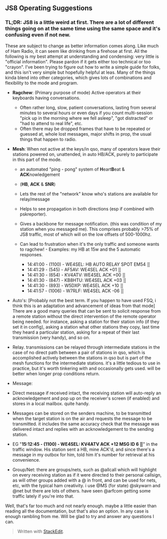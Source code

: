 ## JS8 Operating Suggestions
### **TL;DR:**  JS8 is a little weird at first. There are a lot of different things going on at the same time using the same space and it's confusing even if not new. 
These are subject to change as better information comes along. Like much of Ham Radio, it can seem like drinking from a firehose at first.  All the following is my best attempt at understanding and condensing: very little is "official information". Please pardon if it gets either too technical or too "crayon". I've been trying to figure out how to write a simple  guide for folks, and this isn't very simple but hopefully helpful at leas. Many of the things kinda blend into other categories, which gives lots of combinations and flexibility to the mode and program. 
-   **Ragchew**: (Primary purpose of mode) Active operators at their keyboards having conversations. 
	- Often rather long, slow, patient conversations, lasting from several minutes to several hours or even days if you count multi-session "pick up in the morning where we fell asleep", "got distracted" or "had to attend to real life", etc. 
	- Often there may be dropped frames that have to be repeated or guessed at, whole lost messages, major shifts in prop, the usual things that happen to radio.

-   **Mesh**: When not active at the keys/in qso, many of operators leave their stations powered on, unattended, in auto HB/ACK, purely to participate in this part of the mode. 
	- an automated "ping - pong" system of **H**eart**B**eat  & **ACK**nowledgement 
	- (**HB**, **ACK** & **SNR**)
	- Lets the rest of the "network" know who's stations are available for relay/message 
	- Helps to see propagation in both directions (esp if combined with pskreporter). 
	- Gives a backbone for message notification. (this was condition of my station when you messaged me). This comprises probably >75% of JS8 traffic, most of which will on the low offsets of 500-1000hz. 
	- Can lead to frustration when it's the only traffic and someone wants to ragchew! 
			-  	 Examples: my HB at 15w and the 5 automatic responses.

		-   14:41:00 - (1100) - WE4SEL: HB AUTO RELAY SPOT EM54 ⣿
		-   14:41:29 - (545) - AF5AV: WE4SEL ACK +01 ⣿
		-   14:41:30 - (654) - KV4ATV: WE4SEL ACK +00 ⣿
		-   14:41:30 - (847) - KB8HTU: WE4SEL ACK +03 ⣿
		-   14:41:30 - (893) - W5DXP: WE4SEL ACK +10 ⣿
		-   14:41:57 - (1006) - W7RLF: WE4SEL ACK -06 ⣿  
    

-   Auto's: [Probably not the best term. If you happen to have used FSQ, i think this is an adaptation and advancement of ideas from that mode] There are a good many queries that can be sent to solicit response from a remote station without the direct intervention of the remote operator being needed. for instance, asking a station for their station info (if they set it in config), asking a station what other stations they copy, last time they heard a particular station, asking for a repeat of their last transmission (very handy), and so on.

-   Relay. transmissions can be relayed through intermediate stations in the case of no direct path between a pair of stations in qso, which is accomplished actively between the stations in qso but is part of the mesh functions for the intermediate stations. it's a little tedious to use in practice, but it's worth tinkering with and occasionally gets used. will be better when longer prop conditions return.

-   Message:

-   Direct message if received intact, the receiving station will auto-reply an acknowledgement and pop up on the receiver's screen (if enabled) and stores in a local mailbox. quite handy.
-   Messages can be stored on the senders machine, to be transmitted when the target station is on the air and requests the message to be transmitted. it includes the same accuracy check that the message was delivered intact and replies with an acknowledgement to the sending station.

-   EG "**15:12:45 - (1100) - WE4SEL: KV4ATV ACK +12 MSG ID 6 ⣿**" in the traffic window. His station sent a HB, mine ACK'd, and since there's a message in my outbox for him, told him it's number for retrieval at his convenience.

-   Group/Net: there are groups/nets, such as @allcall which will highlight on every receiving station as if it were directed to their personal callsign, as will other groups added with a @ in front, and can be used for nets, etc, with the typical ham creativity. i use @MS (for state) @skywarn and @net but there are lots of others. have seen @arfcom getting some traffic lately if you're into that.

Well, that's far too much and not nearly enough. maybe a little easier than reading all the documentation, but that's also an option. In any case is enough rambling from me. Will be glad to try and answer any questions I can.

> Written with [StackEdit](https://stackedit.io/).
<!--stackedit_data:
eyJoaXN0b3J5IjpbMTAzNTgyMzAyMiwtMjg3Njg4OTgxLDczMD
k5ODExNl19
-->